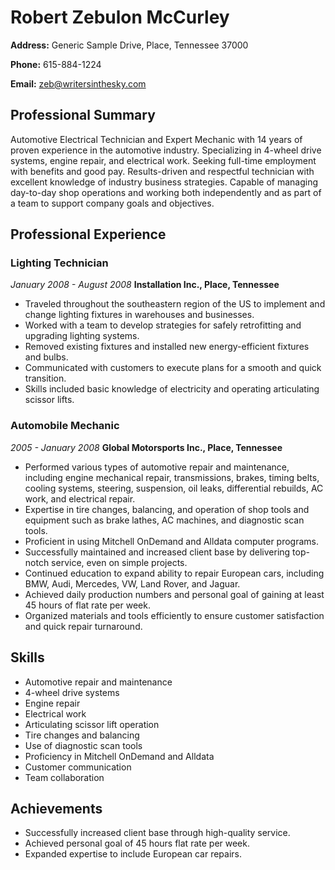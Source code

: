 # Robert Zebulon McCurley

**Address:** Generic Sample Drive, Place, Tennessee 37000

**Phone:** 615-884-1224

**Email:** zeb@writersinthesky.com

## Professional Summary

Automotive Electrical Technician and Expert Mechanic with 14 years of proven experience in the automotive industry. Specializing in 4-wheel drive systems, engine repair, and electrical work. Seeking full-time employment with benefits and good pay. Results-driven and respectful technician with excellent knowledge of industry business strategies. Capable of managing day-to-day shop operations and working both independently and as part of a team to support company goals and objectives.

## Professional Experience

### Lighting Technician
*January 2008 - August 2008*
**Installation Inc., Place, Tennessee**

- Traveled throughout the southeastern region of the US to implement and change lighting fixtures in warehouses and businesses.
- Worked with a team to develop strategies for safely retrofitting and upgrading lighting systems.
- Removed existing fixtures and installed new energy-efficient fixtures and bulbs.
- Communicated with customers to execute plans for a smooth and quick transition.
- Skills included basic knowledge of electricity and operating articulating scissor lifts.

### Automobile Mechanic
*2005 - January 2008*
**Global Motorsports Inc., Place, Tennessee**

- Performed various types of automotive repair and maintenance, including engine mechanical repair, transmissions, brakes, timing belts, cooling systems, steering, suspension, oil leaks, differential rebuilds, AC work, and electrical repair.
- Expertise in tire changes, balancing, and operation of shop tools and equipment such as brake lathes, AC machines, and diagnostic scan tools.
- Proficient in using Mitchell OnDemand and Alldata computer programs.
- Successfully maintained and increased client base by delivering top-notch service, even on simple projects.
- Continued education to expand ability to repair European cars, including BMW, Audi, Mercedes, VW, Land Rover, and Jaguar.
- Achieved daily production numbers and personal goal of gaining at least 45 hours of flat rate per week.
- Organized materials and tools efficiently to ensure customer satisfaction and quick repair turnaround.

## Skills

- Automotive repair and maintenance
- 4-wheel drive systems
- Engine repair
- Electrical work
- Articulating scissor lift operation
- Tire changes and balancing
- Use of diagnostic scan tools
- Proficiency in Mitchell OnDemand and Alldata
- Customer communication
- Team collaboration

## Achievements

- Successfully increased client base through high-quality service.
- Achieved personal goal of 45 hours flat rate per week.
- Expanded expertise to include European car repairs.
